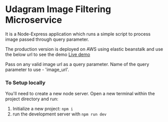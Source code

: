 # Udagram Image Filtering Microservice
It is a Node-Express application which runs a simple script to process image passed through query parameter.

The production version is deployed on AWS using elastic beanstalk and use the below url to see the demo
[Live demo](http://image-filter-service-dev.ap-south-1.elasticbeanstalk.com/filteredimage?image_url=https://timedotcom.files.wordpress.com/2019/03/kitten-report.jpg)

Pass on any valid image url as a query parameter. Name of the query parameter to use - 'image_url'.

### To Setup locally

You'll need to create a new node server. Open a new terminal within the project directory and run:

1. Initialize a new project: `npm i`
2. run the development server with `npm run dev`
